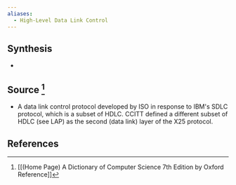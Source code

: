 ```yaml
---
aliases:
  - High-Level Data Link Control
---
```

## Synthesis
- 
## Source [^1]
- A data link control protocol developed by ISO in response to IBM's SDLC protocol, which is a subset of HDLC. CCITT defined a different subset of HDLC (see LAP) as the second (data link) layer of the X25 protocol.
## References

[^1]: [[(Home Page) A Dictionary of Computer Science 7th Edition by Oxford Reference]]
